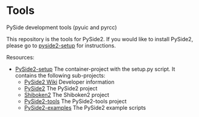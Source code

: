 Tools
=====

PySide development tools (pyuic and pyrcc)

This repository is the tools for PySide2. If you would like to install PySide2, please go to [pyside2-setup](https://github.com/PySide/pyside2-setup) for instructions.

Resources:

* [PySide2-setup](https://github.com/PySide/pyside2-setup)
  The container-project with the setup.py script. It contains the following sub-projects:
  * [PySide2 Wiki](https://github.com/PySide/pyside2/wiki)
    Developer information
  * [PySide2](https://github.com/PySide/pyside2)
    The PySide2 project
  * [Shiboken2](https://github.com/PySide/shiboken2)
    The Shiboken2 project
  * [PySide2-tools](https://github.com/PySide/pyside2-tools)
    The PySide2-tools project
  * [PySide2-examples](https://github.com/PySide/pyside2-examples)
    The PySide2 example scripts
